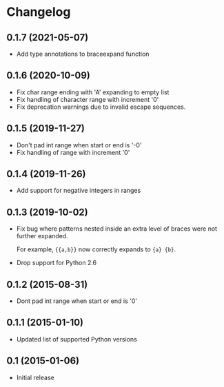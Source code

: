 # Changelog

## 0.1.7 (2021-05-07)

  - Add type annotations to braceexpand function

## 0.1.6 (2020-10-09)

  - Fix char range ending with 'A' expanding to empty list
  - Fix handling of character range with increment '0'
  - Fix deprecation warnings due to invalid escape sequences.

## 0.1.5 (2019-11-27)

  - Don't pad int range when start or end is '-0'
  - Fix handling of range with increment '0'

## 0.1.4 (2019-11-26)

  - Add support for negative integers in ranges

## 0.1.3 (2019-10-02)

  - Fix bug where patterns nested inside an extra level of braces were not
    further expanded.

    For example, `{{a,b}}` now correctly expands to `{a} {b}`.

  - Drop support for Python 2.6

## 0.1.2 (2015-08-31)

  - Dont pad int range when start or end is '0'

## 0.1.1 (2015-01-10)

  - Updated list of supported Python versions

## 0.1 (2015-01-06)

  - Initial release
